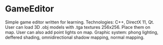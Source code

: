 # GameEditor

Simple game editor written for learning. Technologies: C++, DirectX 11, Qt. User can load 3D .obj models with .tga textures 256x256. Place them on map. User can also add point lights on map. Graphic system: phong lighting, deffered shading, omnidirectional shadow mapping, normal mapping.
